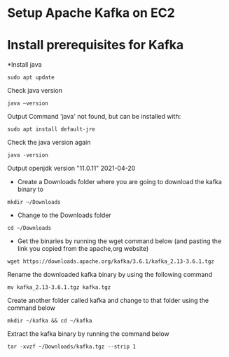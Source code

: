 # Setup Apache Kafka on EC2
# Install prerequisites for Kafka
*Install java
```
sudo apt update
```
Check java version
```
java –version
```
Output
Command 'java' not found, but can be installed with:
```
sudo apt install default-jre
```
Check the java version again
```
java -version
```
Output
openjdk version "11.0.11" 2021-04-20

* Create a Downloads folder where you are going to download the kafka binary to

```
mkdir ~/Downloads
```

* Change to the Downloads folder

```
cd ~/Downloads
```

* Get the binaries by running the wget command below (and pasting the link you copied from the apache,org website)

```
wget https://downloads.apache.org/kafka/3.6.1/kafka_2.13-3.6.1.tgz
```

Rename the downloaded kafka binary by using the following command

```
mv kafka_2.13-3.6.1.tgz kafka.tgz
```

Create another folder called kafka and change to that folder using the command below
```
mkdir ~/kafka && cd ~/kafka
```

Extract the kafka binary by running the command below

```
tar -xvzf ~/Downloads/kafka.tgz --strip 1
```

